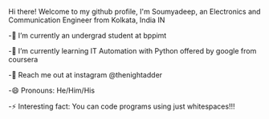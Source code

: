 Hi there! Welcome to my github profile, I'm Soumyadeep, an Electronics and Communication Engineer from Kolkata, India IN

-🔭 I’m currently an undergrad student at bppimt

-🌱 I’m currently learning  IT Automation with Python offered by google from coursera

-💬 Reach me out at instagram @thenightadder

-😄 Pronouns: He/Him/His

-⚡ Interesting fact: You can code programs using just whitespaces!!!


<!---
soumyadeepbanerjee13/soumyadeepbanerjee13 is a ✨ special ✨ repository because its `README.md` (this file) appears on your GitHub profile.
You can click the Preview link to take a look at your changes.
--->
